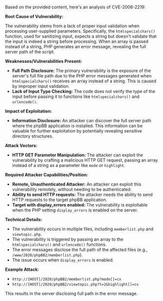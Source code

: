 Based on the provided content, here's an analysis of CVE-2006-2219:

**Root Cause of Vulnerability:**

The vulnerability stems from a lack of proper input validation when processing user-supplied parameters. Specifically, the `htmlspecialchars()` function, used for sanitizing input, expects a string but doesn't validate that the input is indeed a string before processing. When an array is passed instead of a string, PHP generates an error message, revealing the full server path of the script.

**Weaknesses/Vulnerabilities Present:**

*   **Full Path Disclosure:** The primary vulnerability is the exposure of the server's full file path due to the PHP error messages generated when `htmlspecialchars()` receives an array instead of a string. This is caused by improper input validation.
*   **Lack of Input Type Checking:** The code does not verify the type of the input before passing it to functions like `htmlspecialchars()` and `urlencode()`.

**Impact of Exploitation:**

*   **Information Disclosure:** An attacker can discover the full server path where the phpBB application is installed. This information can be valuable for further exploitation by potentially revealing sensitive directory structures.

**Attack Vectors:**

*   **HTTP GET Parameter Manipulation:** The attacker can exploit the vulnerability by crafting a malicious HTTP GET request, passing an array instead of a string as a parameter like `mode` or `highlight`.

**Required Attacker Capabilities/Position:**

*   **Remote, Unauthenticated Attacker:** An attacker can exploit this vulnerability remotely, without needing to be authenticated.
*   **Ability to send HTTP requests:** The attacker needs the ability to send HTTP requests to the target phpBB application.
*   **Target with display_errors enabled:** The vulnerability is exploitable when the PHP setting `display_errors` is enabled on the server.

**Technical Details:**

*   The vulnerability occurs in multiple files, including `memberlist.php` and `viewtopic.php`.
*   The vulnerability is triggered by passing an array to the  `htmlspecialchars()` and `urlencode()` functions.
*   The error messages disclose the full path of the affected files (e.g., `/www/2020/phpBB2/memberlist.php`).
*   The issue occurs when `display_errors` is enabled.

**Example Attack:**

*   `http://[HOST]/2020/phpBB2/memberlist.php?mode[]=cx`
*   `http://[HOST]/2020/phpBB2/viewtopic.php?t=2&highlight[]=cx`

This results in the server disclosing full path in the error message.